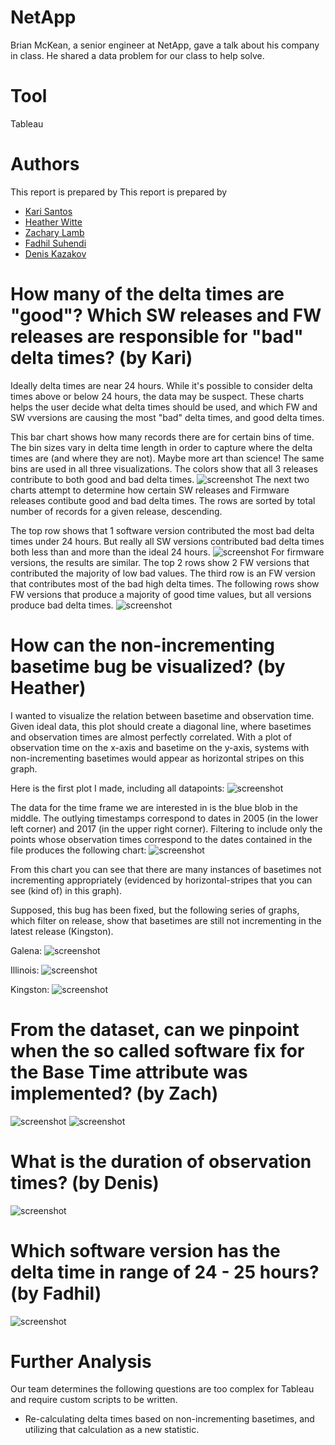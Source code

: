 # NetApp

Brian McKean, a senior engineer at NetApp, gave a talk about his company in class.
He shared a data problem for our class to help solve.

# Tool
Tableau

# Authors

This report is prepared by
This report is prepared by
* [Kari Santos](https://github.com/karisantos)
* [Heather Witte](https://github.com/hswitte)
* [Zachary Lamb](https://github.com/ZachLamb)
* [Fadhil Suhendi](https://github.com/fadhilfath)
* [Denis Kazakov](https://github.com/94kazakov)

# How many of the delta times are "good"? Which SW releases and FW releases are responsible for "bad" delta times? (by Kari)

Ideally delta times are near 24 hours. While it's possible to consider delta times above or below 24 hours, the data may be suspect. These charts helps the user decide what delta times should be used, and which FW and SW vversions are causing the most "bad" delta times, and good delta times. 

This bar chart shows how many records there are for certain bins of time. The bin sizes vary in delta time length in order to capture where the delta times are (and where they are not). Maybe more art than science!  The same bins are used in all three visualizations. The colors show that all 3 releases contribute to both good and bad delta times.
![screenshot](bar_time_records.png)
The next two charts attempt to determine how certain SW releases and Firmware releases contibute good and bad delta times.  The rows are sorted by total number of records for a given release, descending.

The top row shows that 1 software version contributed the most bad delta times under 24 hours. But really all SW versions contributed bad delta times both less than and more than the ideal 24 hours.
![screenshot](SW_delta.png)
For firmware versions, the results are similar. The top 2 rows show 2 FW versions that contributed the majority of low bad values. The third row is an FW version that contributes most of the bad high delta times.  The following rows show FW versions that produce a majority of good time values, but all versions produce bad delta times. 
![screenshot](FW_delta.png)

# How can the non-incrementing basetime bug be visualized? (by Heather)

I wanted to visualize the relation between basetime and observation time. Given ideal data, this plot should create a diagonal line, where basetimes and observation times are almost perfectly correlated. With a plot of observation time on the x-axis and basetime on the y-axis, systems with non-incrementing basetimes would appear as horizontal stripes on this graph. 

Here is the first plot I made, including all datapoints:
![screenshot](heather-netapp1.png)

The data for the time frame we are interested in is the blue blob in the middle. The outlying timestamps correspond to dates in 2005 (in the lower left corner) and 2017 (in the upper right corner). Filtering to include only the points whose observation times correspond to the dates contained in the file produces the following chart: 
![screenshot](heather-netapp2.png)

From this chart you can see that there are many instances of basetimes not incrementing appropriately (evidenced by horizontal-stripes that you can see (kind of) in this graph).

Supposed, this bug has been fixed, but the following series of graphs, which filter on release, show that basetimes are still not incrementing in the latest release (Kingston).

Galena:
![screenshot](netapp-galena.png)

Illinois:
![screenshot](heather-illinois.png)

Kingston:
![screenshot](heather-kingston.png)

# From the dataset, can we pinpoint when the so called software fix for the Base Time attribute was implemented? (by Zach)

![screenshot](./week71.jpg)
![screenshot](./week7_2.jpg)
# What is the duration of observation times? (by Denis)

![screenshot](./hist.png)

# Which software version has the delta time in range of 24 - 25 hours? (by Fadhil)

![screenshot](./swversion.png)


# Further Analysis

Our team determines the following questions are too complex for Tableau and
require custom scripts to be written.

* Re-calculating delta times based on non-incrementing basetimes, and utilizing that calculation as a new statistic.

